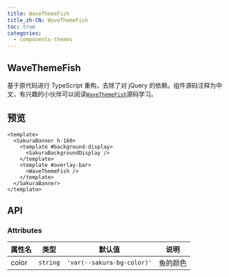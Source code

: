 ```yaml
---
title: WaveThemeFish
title_zh-CN: WaveThemeFish
toc: true
categories:
  - components-themes
---
```


## WaveThemeFish

基于原代码进行 TypeScript 重构，去除了对 jQuery 的依赖。组件源码注释为中文，有兴趣的小伙伴可以阅读[`WaveThemeFish`](https://github.com/WRXinYue/valaxy-theme-sakura/blob/main/theme/components/themes/WaveThemeFish.vue)源码学习。

## 预览

<WaveThemeFishPG />

```vue
<template>
  <SakuraBanner h-160>
    <template #background-display>
      <SakuraBackgroundDisplay />
    </template>
    <template #overlay-bar>
      <WaveThemeFish />
    </template>
  </SakuraBanner>
</template>
```

## API

### Attributes

| 属性名 | 类型     | 默认值                     | 说明     |
| ------ | -------- | -------------------------- | -------- |
| color  | `string` | `'var(--sakura-bg-color)'` | 鱼的颜色 |
